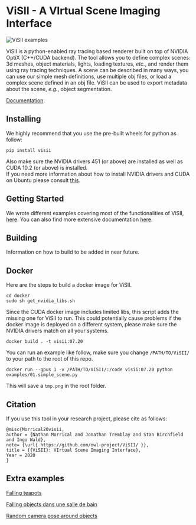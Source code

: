 # ViSII - A VIrtual Scene Imaging Interface

![ViSII examples](https://i.imgur.com/A3MDFzy.png)

ViSII is a python-enabled ray tracing based renderer built on top of NVIDIA OptiX (C++/CUDA backend). 
The tool allows you to define complex scenes: 3d meshes, object materials, lights, loading textures, _etc._, and render 
them using ray tracing techniques. 
A scene can be described in many ways, you can use our simple mesh definitions, use multiple obj files, or 
load a complex scene defined in an obj file.
ViSII can be used to export metadata about the scene, _e.g._, object segmentation. 

[Documentation](https://owl-project.github.io/ViSII/).

<!--
This library provides a simple, primarily python-user targeted, interface to rendering images of a virtual scene. Its key cornerstones are:

a) a relatively simple, RTX/OptiX-accelerated path tracer, and
b) a interface (available in both python and C) for declaring a scene, doing basic modifications to it, and rendering images

 The two primary goals of this lirary are
a) ease of use (in particular, for non-expert users, and from languages like python), and
b) ease of deployment (ie, allowing headless rendering, minimal dependenies, etc).
To be clear: There will be more sophisitcated renderers out there, as well as faster ones, better ones, etc;
the goal of _this_ project is to offer something that's easy to get started with.
 -->
## Installing

We highly recommend that you use the pre-built wheels for python as follow: 
```
pip install visii
```
Also make sure the NVIDIA drivers 451 (or above) are installed as well as CUDA 10.2 (or above) is installed.  
If you need more information about how to install NVIDIA drivers and CUDA on Ubuntu please consult
[this](https://ingowald.blog/installing-the-latest-nvidia-driver-cuda-and-optix-on-linux-ubuntu-18-04/).


## Getting Started 

We wrote different examples covering most of the functionalities of ViSII, [here](examples/). 
You can also find more extensive documentation [here](https://owl-project.github.io/ViSII/).

## Building 

Information on how to build to be added in near future. 

<!-- Although we do not recommend building visii from scratch. Here are the rudimentary 
requirements: 
-->

## Docker

Here are the steps to build a docker image for ViSII. 

```
cd docker
sudo sh get_nvidia_libs.sh
```

Since the CUDA docker image includes limited libs, this script adds the missing one for ViSII to run. 
This could potentially cause problems if the docker image is deployed on a different system, 
please make sure the NVIDIA drivers match on all your systems. 

```
docker build . -t visii:07.20
```

You can run an example like follow, 
make sure you change `/PATH/TO/ViSII/` to your path to the root of this repo.   
```
docker run --gpus 1 -v /PATH/TO/ViSII/:/code visii:07.20 python examples/01.simple_scene.py
```
This will save a `tmp.png` in the root folder. 

## Citation

If you use this tool in your research project, please cite as follows:

    @misc{Morrical20visii,
    author = {Nathan Morrical and Jonathan Tremblay and Stan Birchfield and Ingo Wald},
    note= {\url{ https://github.com/owl-project/ViSII/ }},
    title = {{ViSII}: VIrtual Scene Imaging Interface},
    Year = 2020
    }

## Extra examples

[Falling teapots](https://imgur.com/Fzjg7ZQ)

[Falling objects dans une salle de bain](https://imgur.com/BqSKTO7)

[Random camera pose around objects](https://imgur.com/79eMgUv)

<!-- ## Code Structure

- submodules/ : external git submodule dependencies to build this
- visii/ : the (static) library that provides the renderer
    - visii/scene/ : code that maintains the visii "scene graph"
    - visii/render/ : the actual renderer(s) provided in this library
- cAPI/ : a extern "C" shared library/DLL interface for this library
- python/ : python interface for this library
- (?) tools/ : importer tools, as required for samples

## Building

todo

## Samples

todo: need (at least) the following samples

- load an OBJ file, declare camera and light, render an image, save as ppm

- same as before, but do simple modification of scene (ie, rotate it)

- same as before, but two scene (probably need way of "naming" objects when loading), with one rotating around the other

- same as before, but also render depth, and primID -->
